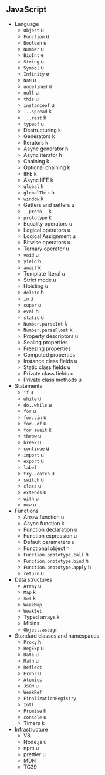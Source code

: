 ## JavaScript

- Language
  - `Object` u
  - `Function` u
  - `Boolean` u
  - `Number` u
  - `BigInt` e
  - `String` u
  - `Symbol` u
  - `Infinity` e
  - `NaN` u
  - `undefined` u
  - `null` u
  - `this` u
  - `instanceof` u
  - `...spread` k
  - `...rest` k
  - `typeof` u
  - Destructuring k
  - Generators k
  - Iterators k
  - Async generator h
  - Async iterator h
  - Chaining k
  - Optional chaining k
  - IIFE k
  - Async IIFE k
  - `global` k
  - `globalThis` h
  - `window` k
  - Getters and setters u
  - `__proto__` k
  - `prototype` k
  - Equality operators u
  - Logical operators u
  - Logical Assignment u
  - Bitwise operators u
  - Ternary operator u
  - `void` u
  - `yield` h
  - `await` k
  - Template literal u
  - Strict mode u
  - Hoisting u
  - `delete` h
  - `in` u
  - `super` u
  - `eval` h
  - `static` u
  - `Number.parseInt` k
  - `Number.parseFloat` k
  - Property descriptors u
  - Sealing properties 
  - Freezing properties 
  - Computed properties
  - Instance class fields u
  - Static class fields u
  - Private class fields u
  - Private class methods u
- Statements
  - `if` u
  - `while` u
  - `do..while` u
  - `for` u
  - `for..in` u
  - `for..of` u
  - `for await` k
  - `throw` u
  - `break` u
  - `continue` u
  - `import` u
  - `export` u
  - `label`
  - `try..catch` u
  - `switch` u
  - `class` u
  - `extends` u
  - `with` u
  - `new` u
- Functions
  - Arrow function u
  - Async function k
  - Function declaration u
  - Function expression u
  - Default parameters u
  - Functional object h
  - `Function.prototype.call` h
  - `Function.prototype.bind` h
  - `Function.prototype.apply` h
  - `return` u
- Data structures
  - `Array` u
  - `Map` k
  - `Set` k
  - `WeakMap`
  - `WeakSet`
  - Typed arrays k
  - Mixins
  - `Object.assign`
- Standard classes and namespaces
  - `Proxy` h
  - `RegExp` u
  - `Date` u
  - `Math` u
  - `Reflect`
  - `Error` u
  - `Atomics`
  - `JSON` u
  - `WeakRef`
  - `FinalizationRegistry`
  - `Intl`
  - `Promise` h
  - `console` u
  - Timers k
- Infrastructure
  - V8
  - Node.js u
  - npm u
  - prettier u
  - MDN
  - TC39
